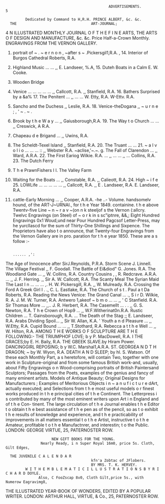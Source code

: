                                                    ADVERTISEMENTS.                                                               5

             Dedicated by Command to H,R.H. PRINCE ALBERT, &c. &c.
      THE                                  ART-JOURNAL;
4 N ILLUSTRATED MONTHLY JOURNAL O F T H E F I N E ARTS, THE ARTS O F
                 DESIGN AND MANUFACTURE, &c. &c.
                                           Price Half-a-Crown Monthly.
                                          ENGRAVINGS FROM THE VERNON GALLERY.
   1. portrait of ~ . ~ e r n o n , ~after   s ~ .Pickersgil1,R.A.
                                                   ,                  14. Interior of Burgos Cathedral Roberts, R.A.
   2. Highland Music       ... ...            ,, E. Landseer, %.A, 15. Duteh Boats in a Calm                   E. W. Cooke.
   3. Wooden Bridge
   4. Venice       ...     ...
                           ... ...      ... ,, Callcott, R.A.
                                             ,, Stanfield, R.A.
                                                                      16. Bathers Surprised by a &a%
                                                                      17. The Penitent          ... ,,
                                                                                            ... ...            W. Etty, R.A.
                                                                                                               W-Ettv. R.A.
   5. Sancho and the Duchess                 ,, Leslie, R.A.          18. Venice-theDogana               ,, ~ u r n e ; , ' ~ . ~ .
   6. Brook by t h e W a y     ...           ,, Gaiusborough,R.A. 19. The Way t o Church
                                                                                            ...
                                                                                                ...      ,, Creswick, A R.A.
   7. Chapeau d e Brigand            ...     ,, Uwins, R.A.
   8. The Scheldt-Texel lsland ,, Stanfield, R.A.
                                                                      20. The Truant
                                                                                            ... ...
                                                                      21. ~ a l v o l i o ...   ...
                                                                                              ... ::
                                                                                                         ,, Webster R.A.
                                                                                                              ~aclise,'~.~.
   g. The Fall of Clarendon ... ,, Ward, A.R.A.                       22. The First Eariog                    Wilkie. R.A.
                                                                                              ... ,,
                           ... ... ,,   ... Collins, R.A.             23. The Dutch Ferry
  10. T h e PrawnFishers
  I I. The Valley Farm
  12. Waiting for the Boats    ...
                                              ,, Constable, R.A.
                                             ,, Calieott, R.A.
                                                                      24. High ~ i f e
                                                                      25. LOWLife
                                                                                          ... ...
                                                                                      ... ... ... ,,
                                                                                                              Callcott, R.A.
                                                                                                         ,, E . Landseer, R.A.
                                                                                                              E. Landseer, R.A.
  13. cattle-Early Morning     ... ,,            Cooper, A.R.A.
      -he
        ..- Volume. handsomelv hound, of the ART-J~URNAI.,             for t h e Year 1849. containine. t h e above Twentv-five
  Line ~ n ~ r a v ~(on     n k steeljof
                                 s          the Vernon (:allcry. Twelvc Engravings (on Steel) of ~ o r k in   s sc"iptnre, &&,;
  Eight Hundred Engravings 0x1 Woud,und near Pour Hundred Pagcsof Letter-Press, may he yurcllascd for the
  sum of Thirty-One Shillings and Sixpence.
     The Proprietors have also t o announce, that Twenty-four Engravings from the Vernon Gallery are in pro.
 paration for t h e year 1850. These are a s follow :-


                                                                                             ...... ,':
 The Age of Innocence after SirJ.Reynolds, P.R.A.                     Storm Scene                      J. Linnell.
 The Village Festival                 ,, F. Goodall.                  The Battle of Ei&diod"            G. Jones. R.A.
 The Woodland Gate ... ,, W. Collins, R.A.                            Country    Cousins         , ,   R.  Redcrave. A.R.A.
                                 ... ,, J. F. Herring.                                           ,, Sir A. W. Callcott, R.A.
 The Scanty Meal
 The Syrian Maid
 The Last I n             ...
                         ...
                                 ... ,. H. W. Plckersgill, R.A.
                                      ,, W. Mulready. R.A.
                                                                      Crossing the Ford
                                                                      A  Greek   Girl                     I
                                                                                              . ., C. L. Eastlake, R.A.
                                                                      The Church of s t . Paul a t Da Roberts, R.A.
 Reading the News
 Venice: The Grand Canal
                          ...         ., S i r D. Wilkie, R. A.
                                           J. M. W. Turner, R.A.
                                                                        Antwero
                                                                      1,akeof ~ b m o ...     ... ,, ' C Stanfield. R.A.
 Sir Thomas More          ... ,,..         J. R. Herbert, R.A.        The Casemellt ...      . . ,, G. S. Newton, R.A.
                                                                      T h e Crown of Hop9 ... ,, W.F.Witherinat0n.R.A.
 Rustic Children                  ...      T. Gainsborough, R.A.
                          ...
 The Death of the Stag ;; E. Landseer, R.A.                           Arabs Dlviding Spoil...    ,, Sir W. Allan, K.A. '
 Youth a n d Pleasure ... ,, W.Etty, R.A.                             Cupid Bound     ... ...    ,, T.Stothard, R.A.
 Rebecca a t t h e Well ... ,, W. Hilton, R.A.
                             AMONG T H E WORKS O F SCULPTURE ARE T H E FOLLOWING:-
 THE TRIUMPHOF LOVE; b y P. MacDowell, R.A.
                                                                 I
                                                                      THE GRACES;by E. H. Baily, R.A.
 THE GBEEK SLAVE.by Hiram Power.                                      DANCINGGIRL REPOSING;          b y W.C. Marshal1,A.R.A.
 ST. GEORGEA N D T H DRAGON;       ~            by W. Wyon, R.A.      DEATH A N D SLEEP; by hl. S. Watson.
    Of these each Monthly Part, a s heretofore, will contain Two, together with one work in Sculpture-original
and from some famous British work-and, usually, about Fifty Engravings o n Wood-comprising portraits of
British Paintersand Sculptors; Passages from the Poets, examples of the genius and fancy of many eminent
artists. Models of Antique Beauty; Original Designs for Manufacturers ; Examples of Meritorious Objects i n
~ a n u f i c t u r e dArt, actually executed; and Selections from t h e most useful models o r finest works produced in
t h e principal cities of t h e Continent.
   The Letterpress i s contributed by many of the most eminent writers upon Art i n England and of t h e Con-
tinent. The large circulation of t h e Journal enables t h e Editor t o obtain t h e best assistance of t h e pen as of
the pencil, so as t o exhibit t h e results of knowledge and experience, and t h e practicability of improvements
in all matters essential t o t h e Artist, instructive t o t h e Amateur, profitable t o t h e Manufactnrer, and interestin;
t o the Public.
                                    LONDON: GEORGE VIRTUE, 25, PATERNOSTER ROW.

                         NEW GIFT BOOKS FOR THE YOUNG.
                    Nearly Ready, i n Super Royal 16m0, price 5s. Cloth, Gilt Edges,

      THE JUVENILE C A L E N D A R
                                           kfn'a Zobtac of JFlobers.
                                           BY MRS. T. K. HERVEY.
             W I T H E M B L E M A T I C I L L U S T R A T I O N S B Y R I C H A R D DOYLE.
                   Also, C FooZscap 8v0, Cloth Gilt,price 5s., with Numerow Eagravimg8,

THE ILLUSTRATED YEAR-BOOK OF WONDERS,
                                 EDITED BY A POPULAR WRITER.
                   LONDON: ARTHUR HALL, VIRTUE, & Co., 25, PATERNOSTER ROW.
